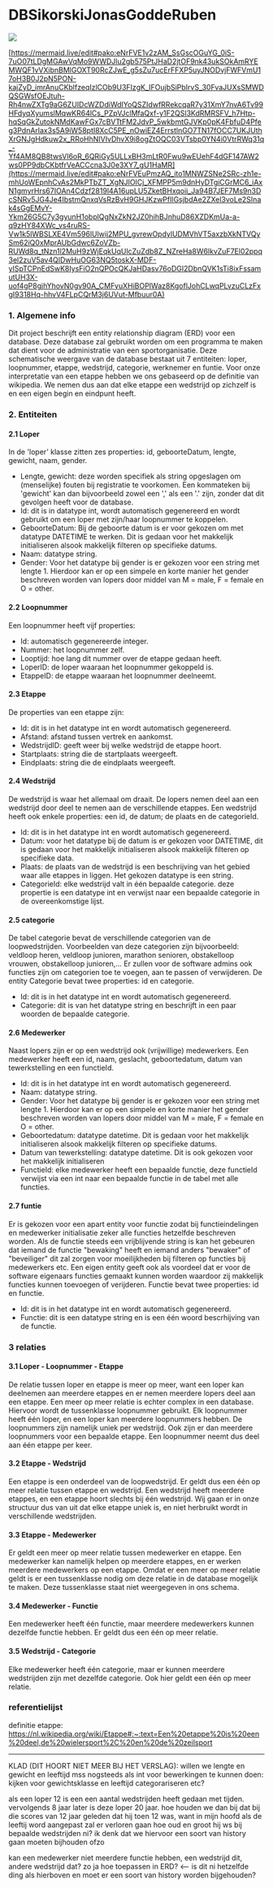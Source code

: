 # DBSikorskiJonasGoddeRuben
[![](https://mermaid.ink/img/pako:eNrFVE2PmzAQ_Sto1EOrshFf2SRc-3Hq9tJDpQoJzeIJcRdsZIam2yj_vQYSYKOFHuuLYebNmxnPs0-QaUEQQ1ZgXX-UmBssE-XY9UVXZJwE_ATu7uzmvk_AGnX1tSlLMj3oE2NVkUV5rXvEPZCgI5mnK-47iZqN_CluCXuCG7LFlJ8blbGcwLx_ZhyLs8APyJRrI23SHtm13rd76i3tkiJ2pOLRoBDL2PmFJjugeRt470ZXTo9aG6ZUIDcWZDdiWdIUoQSZMdyfRBekcqaJ7yX1UWYHnvE6Tv99nnYydL7UzWylVYHI9Uyj2fXsUimGzNPc4xT-y1F2QSl3JdRMRSFV_hrHvtfQXBej5Ba76BAzkyksBdsZ3MQUrcqGtO2iTvRzlfRXYqkK3NeMSqRSpSVxW491vxn91mt4cah7qWR9WIQcSXSKmivzcieX6rwc-ZggvCa44Rru5xLbIMTX-MAFO5gSpbAPW8eSAB_ICgBi-ynQPCWQqBaHDetvzyqDmE1DLjRVK5bLOwjxHovaWitUP7R-8Q_xCX5DHKzD1W7thX7oB2EYrjcuPEMceautHwXB_XoXRKEXhWcX_nQE3mpngZ7vb4NNdL_dbgIXSEjW5uHyDrfb-S8dcaiG)](https://mermaid.live/edit#pako:eNrFVE2PmzAQ_Sto1EOrshFf2SRc-3Hq9tJDpQoJzeIJcRdsZIam2yj_vQYSYKOFHuuLYebNmxnPs0-QaUEQQ1ZgXX-UmBssE-XY9UVXZJwE_ATu7uzmvk_AGnX1tSlLMj3oE2NVkUV5rXvEPZCgI5mnK-47iZqN_CluCXuCG7LFlJ8blbGcwLx_ZhyLs8APyJRrI23SHtm13rd76i3tkiJ2pOLRoBDL2PmFJjugeRt470ZXTo9aG6ZUIDcWZDdiWdIUoQSZMdyfRBekcqaJ7yX1UWYHnvE6Tv99nnYydL7UzWylVYHI9Uyj2fXsUimGzNPc4xT-y1F2QSl3JdRMRSFV_hrHvtfQXBej5Ba76BAzkyksBdsZ3MQUrcqGtO2iTvRzlfRXYqkK3NeMSqRSpSVxW491vxn91mt4cah7qWR9WIQcSXSKmivzcieX6rwc-ZggvCa44Rru5xLbIMTX-MAFO5gSpbAPW8eSAB_ICgBi-ynQPCWQqBaHDetvzyqDmE1DLjRVK5bLOwjxHovaWitUP7R-8Q_xCX5DHKzD1W7thX7oB2EYrjcuPEMceautHwXB_XoXRKEXhWcX_nQE3mpngZ7vb4NNdL_dbgIXSEjW5uHyDrfb-S8dcaiG)

[https://mermaid.live/edit#pako:eNrFVE1v2zAM_SsGscOGuYG_0iS-7uO07tLDgMGAwVqMo9WWDJlu2gb575PtJHaD2jtOF9nk43ukSOkAmRYEMWQF1vVXibnBMlGOXT90RcZJwE_g5sZu7ucErFFXP5uyJNODvjFWFVmU17oH3B0J2pN5PON-kajZyD_imrAnuCKblfzeqIzlCOb9U3FIzgK_IFOujbSiPbIrvS_30FvaJUXsSMWDQSGWsfOEJtuh-Rh4nwZXTg9aG6ZUIDcWZDdiWdIYoQSZIdwfRRekcqaR7y31XmY7nvA6Tv99HFdyqXyumslMqwKR64lCs_PZpVJclMfaQxf-y1F2QSl3KdRMRSFV_h7Htp-hqSqGkZutokNMdKawFGx7cBVTtFM2JdvP_5wkbmtGJVKp0pK4FbfuD4Pfeg3PdnArlax3s5A9iW58ptI8XcC5PE_nOwiEZ4ErrstlnGO7TN17fOCC7UKJUthXrGNJgHdkuw2x_RRoHhNIVIvDhvX9i8ogZtOQC03VTsbp0YN4i0VtrRWq31q_-Yf4AM8QB8twsVl6oR_6QRiGy5ULLxBH3mLtR0Fwu9wEUehF4dGF147AW2ws0PP9dbCKbtfrVeACCcna3J0e3XY7_gU1HaMR](https://mermaid.live/edit#pako:eNrFVEuPmzAQ_ito1MNWZSNe2SRc-zh1e-mhUoWEpnhCvAs2MkPTbZT_XgNJIOlCj_XFMPP5m9dnHyDTgiCGrMC6_iAxN1gmyrHrs67IOAn4Cdzf2819l4A16upLU5ZketBHxqoii_Ja94B7JEF7Ms9n3DcSNRv5JG4Je4IbstmQnxqVsRzBvH9GHJKzwPfIlGsjbdAe2ZXel3voLe2SInak4sGgEMvY-Ykm26G5C7y3gyunH1obplQgNxZkN2JZ0hihBJnhuD86XZDKmUa-a-q9zHY84XWc_vs4ruRS-Vw1k5lWBSLXE4Vm596lUlwij2MPU_gvrewOpdylUDMVhVT5axzbXkNTVQySm62iQ0xMprAUbGdwc6ZoVZb-RUWd8q_tNzn1l2MuH9zWjEqkUqUlcZuZdb8Z_NZreHa8W6lkvZuF7El02ppq3el2zuV5av4QIDwHuOG63NQ5toskX-MDF-yISpTCPnEdSwK8IysFiO2nQPOcQKJaHDasv76oDGI2DbnQVK1sTi8ixFssamutUH3X-uof4gP8gjhYhovN0gv90A_CMFyuXHiBOPIWaz8KgoflJohCLwqPLvzuCLzFxgI9318Hq-hhvV4FLpCQrM3j6UVut-Mfbuur0A)


### 1. Algemene info
Dit project beschrijft een entity relationship diagram (ERD) voor een database. Deze database zal gebruikt worden om een programma te maken dat dient voor de administratie van een sportorganisatie. Deze schematische weergave van de database bestaat uit 7 entiteiten: loper, loopnummer, etappe, wedstrijd, categorie, werknemer en funtie. Voor onze interpretatie van een etappe hebben we ons gebaseerd op de definitie van wikipedia. We nemen dus aan dat elke etappe een wedstrijd op zichzelf is en een eigen begin en eindpunt heeft.  


### 2. Entiteiten
#### 2.1 Loper
In de 'loper' klasse zitten zes properties: id, geboorteDatum, lengte, gewicht, naam, gender.
- Lengte, gewicht: deze worden specifiek als string opgeslagen om (menselijke) fouten bij registratie te voorkomen. Een kommateken bij 'gewicht' kan dan bijvoorbeeld zowel een ',' als een '.' zijn, zonder dat dit gevolgen heeft voor de database.
- Id: dit is in datatype int, wordt automatisch gegenereerd en wordt gebruikt om een loper met zijn/haar loopnummer te koppelen.
- GeboorteDatum: Bij de geboorte datum is er voor gekozen om met datatype DATETIME te werken. Dit is gedaan voor het makkelijk initialiseren alsook makkelijk filteren op specifieke datums.
- Naam: datatype string.
- Gender: Voor het datatype bij gender is er gekozen voor een string met lengte 1. Hierdoor kan er op een simpele en korte manier het gender beschreven worden van lopers door middel van M = male, F = female en O = other.

#### 2.2 Loopnummer
Een loopnummer heeft vijf properties: 
- Id: automatisch gegenereerde integer.
- Nummer: het loopnummer zelf.
- Looptijd:  hoe lang dit nummer over de etappe gedaan heeft.
- LoperID: de loper waaraan het loopnummer gekoppeld is. 
- EtappeID: de etappe waaraan het loopnummer deelneemt.

#### 2.3 Etappe
De properties van een etappe zijn:
- Id: dit is in het datatype int en wordt automatisch gegenereerd.
- Afstand: afstand tussen vertrek en aankomst.
- WedstrijdID: geeft weer bij welke wedstrijd de etappe hoort. 
- Startplaats: string die de startplaats weergeeft.
- Eindplaats: string die de eindplaats weergeeft.

#### 2.4 Wedstrijd
De wedstrijd is waar het allemaal om draait. De lopers nemen deel aan een wedstrijd door deel te nemen aan de verschillende etappes.
Een wedstrijd heeft ook enkele properties: een id, de datum; de plaats en de categorieId.
- Id: dit is in het datatype int en wordt automatisch gegenereerd.
- Datum: voor het datatype bij de datum is er gekozen voor DATETIME, dit is gedaan voor het makkelijk initialiseren alsook makkelijk filteren op specifieke data.
- Plaats: de plaats van de wedstrijd is een beschrijving van het gebied waar alle etappes in liggen. Het gekozen datatype is een string.  
- CategorieId: elke wedstrijd valt in één bepaalde categorie. deze propertie is een datatype int en verwijst naar een bepaalde categorie in de overeenkomstige lijst. 

#### 2.5 categorie
De tabel categorie bevat de verschillende categorien van de loopwedstrijden. Voorbeelden van deze categorien zijn bijvoorbeeld: veldloop heren, veldloop junioren, marathon senioren, obstakelloop vrouwen, obstakelloop junioren,... 
Er zullen voor de software admins ook functies zijn om categorien toe te voegen, aan te passen of verwijderen.
De entity Categorie bevat twee properties: id en categorie.
- Id: dit is in het datatype int en wordt automatisch gegenereerd.
- Categorie: dit is van het datatype string en beschrijft in een paar woorden de bepaalde categorie.

#### 2.6 Medewerker
Naast lopers zijn er op een wedstrijd ook (vrijwillige) medewerkers. Een medewerker heeft een id, naam, geslacht, geboortedatum, datum van tewerkstelling en een functieId.
- Id: dit is in het datatype int en wordt automatisch gegenereerd.
- Naam: datatype string.
- Gender: Voor het datatype bij gender is er gekozen voor een string met lengte 1. Hierdoor kan er op een simpele en korte manier het gender beschreven worden van lopers door middel van M = male, F = female en O = other. 
- Geboortedatum: datatype datetime. Dit is gedaan voor het makkelijk initialiseren alsook makkelijk filteren op specifieke datums.  
- Datum van tewerkstelling: datatype datetime. Dit is ook gekozen voor het makkelijk initialiseren
- FunctieId: elke medewerker heeft een bepaalde functie, deze functieId verwijst via een int naar een bepaalde functie in de tabel met alle functies.

#### 2.7 funtie
Er is gekozen voor een apart entity voor functie zodat bij functieindelingen en medewerker initialisatie zeker alle functies hetzelfde beschreven worden. Als de functie steeds een vrijblijvende string is kan het gebeuren dat iemand de functie "bewaking" heeft en iemand anders "bewaker" of "beveiliger" dit zal zorgen voor moeilijkheden bij filteren op functies bij medewerkers etc. Een eigen entity geeft ook als voordeel dat er voor de software eigenaars functies gemaakt kunnen worden waardoor zij makkelijk functies kunnen toevoegen of verijderen. Functie bevat twee properties: id en functie.
- Id: dit is in het datatype int en wordt automatisch gegenereerd.
- Functie: dit is een datatype string en is een één woord bescrhijving van de functie.


### 3 relaties
#### 3.1 Loper - Loopnummer - Etappe
De relatie tussen loper en etappe is meer op meer, want een loper kan deelnemen aan meerdere etappes en er nemen meerdere lopers deel aan een etappe.
Een meer op meer relatie is echter complex in een database. Hiervoor wordt de tussenklasse loopnummer gebruikt.
Elk loopnummer heeft één loper, en een loper kan meerdere loopnummers hebben. De loopnummers zijn namelijk uniek per wedstrijd.
Ook zijn er dan meerdere loopnummers voor een bepaalde etappe. Een loopnummer neemt dus deel aan één etappe per keer.

#### 3.2 Etappe - Wedstrijd
Een etappe is een onderdeel van de loopwedstrijd. Er geldt dus een één op meer relatie tussen etappe en wedstrijd.
Een wedstrijd heeft meerdere etappes, en een etappe hoort slechts bij één wedstrijd.
Wij gaan er in onze structuur dus van uit dat elke etappe uniek is, en niet herbruikt wordt in verschillende wedstrijden.

#### 3.3 Etappe - Medewerker
Er geldt een meer op meer relatie tussen medewerker en etappe. Een medewerker kan namelijk helpen op meerdere etappes, en er werken meerdere medewerkers op
een etappe. Omdat er een meer op meer relatie geldt is er een tussenklasse nodig om deze relatie in de database
mogelijk te maken. Deze tussenklasse staat niet weergegeven in ons schema.

#### 3.4 Medewerker - Functie
Een medewerker heeft één functie, maar meerdere medewerkers kunnen dezelfde functie hebben.
Er geldt dus een één op meer relatie.

#### 3.5 Wedstrijd - Categorie
Elke medewerker heeft één categorie, maar er kunnen meerdere wedstrijden zijn met dezelfde categorie.
Ook hier geldt een één op meer relatie.


### referentielijst
definitie etappe: https://nl.wikipedia.org/wiki/Etappe#:~:text=Een%20etappe%20is%20een%20deel,de%20wielersport%2C%20en%20de%20zeilsport



----------------------------------------------------------------


KLAD (DIT HOORT NIET MEER BIJ HET VERSLAG):
willen we lengte en gewicht en leeftijd mss nogsteeds als int voor bewerkingen te kunnen doen: kijken voor gewichtsklasse en leeftijd categorariseren etc?

als een loper 12 is een een aantal wedstrijden heeft gedaan met tijden. vervolgends 8 jaar later is deze loper 20 jaar. hoe houden we dan bij dat bij die scores van 12 jaar geleden dat hij toen 12 was, want in mijn hoofd als de leeftij word aangepast zal er verloren gaan hoe oud en groot hij ws bij bepaalde wedstrijden ni?
ik denk dat we hiervoor een soort van history gaan moeten bijhouden ofzo

kan een medewerker niet meerdere functie hebben, een wedstrijd dit, andere wedstrijd dat? zo ja hoe toepassen in ERD? <-- is dit ni hetzelfde ding als hierboven en moet er een soort van history worden bijgehouden?
